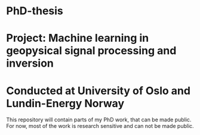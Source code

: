 # PhD-thesis 
# Project: Machine learning in geopysical signal processing and inversion 
# Conducted at University of Oslo and Lundin-Energy Norway

This repository will contain parts of my PhD work, that can be made public. For now, most of the work is research sensitive and can not be made public. 
